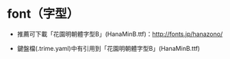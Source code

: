 # font（字型）

- 推薦可下載「花園明朝體字型B」(HanaMinB.ttf)：http://fonts.jp/hanazono/

- 鍵盤檔(.trime.yaml)中有引用到「花園明朝體字型B」(HanaMinB.ttf)
